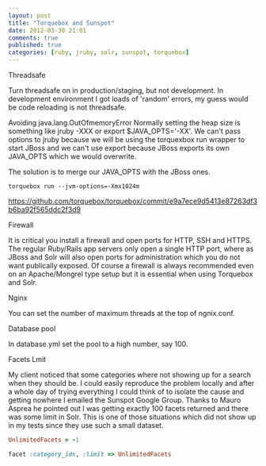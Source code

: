 ```yaml
---
layout: post
title: "Torquebox and Sunspot"
date: 2012-03-30 21:01
comments: true
published: true
categories: [ruby, jruby, solr, sunspot, torquebox]
---
```


Threadsafe

Turn threadsafe on in production/staging, but not development. In development environment I got loads of 'random' errors, my guess would be code reloading is not threadsafe.

Avoiding java.lang.OutOfmemoryError
Normally setting the heap size is something like jruby -XXX or export $JAVA_OPTS='-XX'. We can't pass options to jruby because we will be using the torquexbox run wrapper to start JBoss and we can't use export because JBoss exports its own JAVA_OPTS which we would overwrite.

The solution is to merge our JAVA_OPTS with the JBoss ones.

```
torquebox run --jvm-options=-Xmx1024m
```

https://github.com/torquebox/torquebox/commit/e9a7ece9d5413e87263df3b6ba92f565ddc2f3d9

Firewall

It is critical you install a firewall and open ports for HTTP, SSH and HTTPS. The regular Ruby/Rails app servers only open a single HTTP port, where as JBoss and Solr will also open ports for administration which you do not want publically exposed. Of course a firewall is always recommended even on an Apache/Mongrel type setup but it is essential when using Torquebox and Solr.

Nginx

You can set the number of maximum threads at the top of ngnix.conf.

Database pool

In database.yml set the pool to a high number, say 100.

Facets Lmit

My client noticed that some categories where not showing up for a search when they should be. I could easily reproduce the problem locally and after a whole day of trying everything I could think of to isolate the cause and getting nowhere I emailed the Sunspot Google Group. Thanks to Mauro Asprea he pointed out I was getting exactly 100 facets returned and there was some limit in Solr. This is one of those situations which did not show up in my tests since they use such a small dataset.

```ruby
UnlimitedFacets = -1

facet :category_ids, :limit => UnlimitedFacets
```
